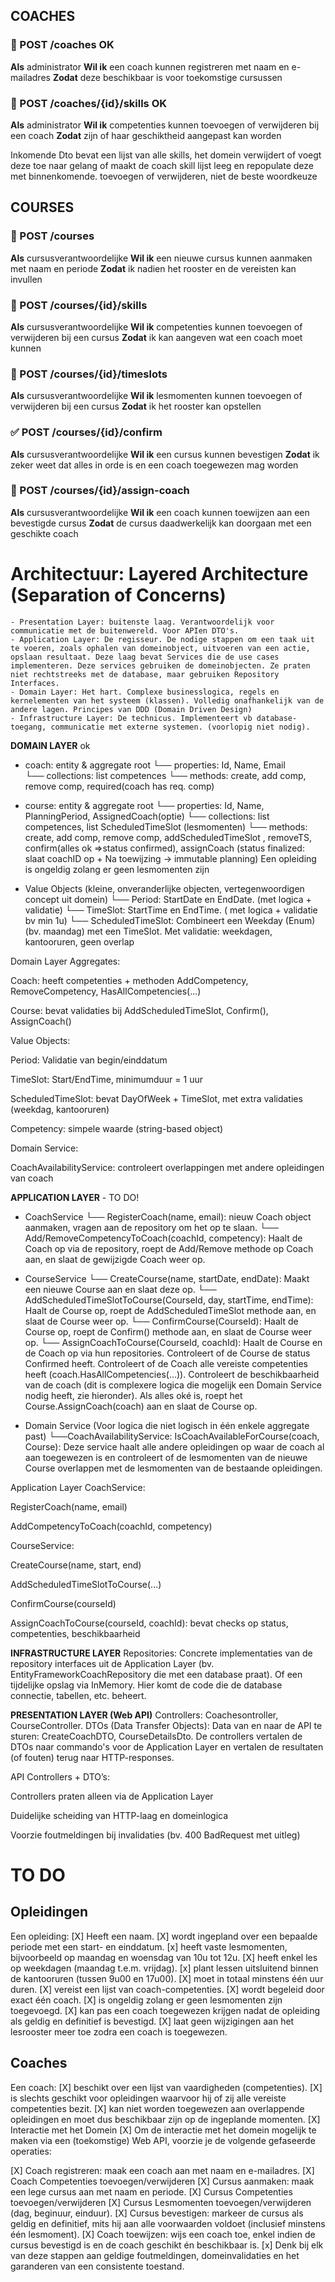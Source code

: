## COACHES
### 🧩 POST /coaches                OK  

**Als** administrator
**Wil ik** een coach kunnen registreren met naam en e-mailadres
**Zodat** deze beschikbaar is voor toekomstige cursussen

### 🧩 POST /coaches/{id}/skills    OK

**Als** administrator
**Wil ik** competenties kunnen toevoegen of verwijderen bij een coach
**Zodat** zijn of haar geschiktheid aangepast kan worden

Inkomende Dto bevat een lijst van alle skills, het domein verwijdert of voegt deze toe naar gelang
of maakt de coach skill lijst leeg en repopulate deze met binnenkomende.
toevoegen of verwijderen, niet de beste woordkeuze

## COURSES
### 🧩 POST /courses

**Als** cursusverantwoordelijke
**Wil ik** een nieuwe cursus kunnen aanmaken met naam en periode
**Zodat** ik nadien het rooster en de vereisten kan invullen

### 🧩 POST /courses/{id}/skills

**Als** cursusverantwoordelijke
**Wil ik** competenties kunnen toevoegen of verwijderen bij een cursus
**Zodat** ik kan aangeven wat een coach moet kunnen


### 🧩 POST /courses/{id}/timeslots

**Als** cursusverantwoordelijke
**Wil ik** lesmomenten kunnen toevoegen of verwijderen bij een cursus
**Zodat** ik het rooster kan opstellen


### ✅ POST /courses/{id}/confirm

**Als** cursusverantwoordelijke
**Wil ik** een cursus kunnen bevestigen
**Zodat** ik zeker weet dat alles in orde is en een coach toegewezen mag worden


### 🧩 POST /courses/{id}/assign-coach

**Als** cursusverantwoordelijke
**Wil ik** een coach kunnen toewijzen aan een bevestigde cursus
**Zodat** de cursus daadwerkelijk kan doorgaan met een geschikte coach


# Architectuur: Layered Architecture (Separation of Concerns)
    - Presentation Layer: buitenste laag. Verantwoordelijk voor communicatie met de buitenwereld. Voor APIen DTO's.
    - Application Layer: De regisseur. De nodige stappen om een taak uit te voeren, zoals ophalen van domeinobject, uitvoeren van een actie, opslaan resultaat. Deze laag bevat Services die de use cases implementeren. Deze services gebruiken de domeinobjecten. Ze praten niet rechtstreeks met de database, maar gebruiken Repository Interfaces.
    - Domain Layer: Het hart. Complexe businesslogica, regels en kernelementen van het systeem (klassen). Volledig onafhankelijk van de andere lagen. Principes van DDD (Domain Driven Design)
    - Infrastructure Layer: De technicus. Implementeert vb database-toegang, communicatie met externe systemen. (voorlopig niet nodig).

**DOMAIN LAYER** ok
- coach: entity & aggregate root
    └── properties: Id, Name, Email  
    └── collections: list competences 
    └── methods: create, add comp, remove comp, required(coach has req. comp) 

- course: entity & aggregate root
    └── properties: Id, Name, PlanningPeriod, AssignedCoach(optie)
    └── collections: list competences, list ScheduledTimeSlot (lesmomenten)
    └── methods: create, add comp, remove comp, addScheduledTimeSlot , removeTS, confirm(alles ok =>status confirmed), 
    assignCoach (status finalized: slaat coachID op + Na toewijzing → immutable planning)
    Een opleiding is ongeldig zolang er geen lesmomenten zijn
    
- Value Objects (kleine, onveranderlijke objecten, vertegenwoordigen concept uit domein)
    └── Period: StartDate en EndDate. (met logica + validatie)
    └── TimeSlot: StartTime en EndTime. ( met logica + validatie bv min 1u)
    └── ScheduledTimeSlot: Combineert een Weekday (Enum) (bv. maandag) met een TimeSlot. Met validatie: weekdagen, kantooruren, geen overlap

Domain Layer
Aggregates:

Coach: heeft competenties + methoden AddCompetency, RemoveCompetency, HasAllCompetencies(...)

Course: bevat validaties bij AddScheduledTimeSlot, Confirm(), AssignCoach()

Value Objects:

Period: Validatie van begin/einddatum

TimeSlot: Start/EndTime, minimumduur = 1 uur

ScheduledTimeSlot: bevat DayOfWeek + TimeSlot, met extra validaties (weekdag, kantooruren)

Competency: simpele waarde (string-based object)

Domain Service:

CoachAvailabilityService: controleert overlappingen met andere opleidingen van coach

**APPLICATION LAYER**  - TO DO!
- CoachService
    └── RegisterCoach(name, email): nieuw Coach object aanmaken, vragen aan de repository om het op te slaan.
    └── Add/RemoveCompetencyToCoach(coachId, competency): Haalt de Coach op via de repository, roept de Add/Remove methode op Coach aan, en slaat de gewijzigde Coach weer op.

- CourseService
    └── CreateCourse(name, startDate, endDate): Maakt een nieuwe Course aan en slaat deze op.
    └── AddScheduledTimeSlotToCourse(CourseId, day, startTime, endTime): Haalt de Course op, roept de AddScheduledTimeSlot methode aan, en slaat de Course weer op.
    └── ConfirmCourse(CourseId): Haalt de Course op, roept de Confirm() methode aan, en slaat de Course weer op.
    └── AssignCoachToCourse(CourseId, coachId): 
                Haalt de Course en de Coach op via hun repositories. 
                Controleert of de Course de status Confirmed heeft.
                Controleert of de Coach alle vereiste competenties heeft (coach.HasAllCompetencies(...)).
                Controleert de beschikbaarheid van de coach (dit is complexere logica die mogelijk een Domain Service nodig heeft, zie hieronder).
                Als alles oké is, roept het Course.AssignCoach(coach) aan en slaat de Course op.

- Domain Service (Voor logica die niet logisch in één enkele aggregate past)
    └──CoachAvailabilityService:
                IsCoachAvailableForCourse(coach, Course): Deze service haalt alle andere opleidingen op waar de coach al aan toegewezen is en controleert of de lesmomenten van de nieuwe Course overlappen met de lesmomenten van de bestaande opleidingen.

Application Layer
CoachService:

RegisterCoach(name, email)

AddCompetencyToCoach(coachId, competency)

CourseService:

CreateCourse(name, start, end)

AddScheduledTimeSlotToCourse(...)

ConfirmCourse(courseId)

AssignCoachToCourse(courseId, coachId): bevat checks op status, competenties, beschikbaarheid

**INFRASTRUCTURE LAYER**
Repositories: Concrete implementaties van de repository interfaces uit de Application Layer (bv. EntityFrameworkCoachRepository die met een database praat). Of een tijdelijke opslag via InMemory. 
Hier komt de code die de database connectie, tabellen, etc. beheert.

**PRESENTATION LAYER (Web API)**
Controllers: Coachesontroller, CourseController.
DTOs (Data Transfer Objects): Data van en naar de API te sturen: CreateCoachDTO, CourseDetailsDto. 
De controllers vertalen de DTOs naar commando's voor de Application Layer en vertalen de resultaten (of fouten) terug naar HTTP-responses.

API Controllers + DTO’s:

Controllers praten alleen via de Application Layer

Duidelijke scheiding van HTTP-laag en domeinlogica

Voorzie foutmeldingen bij invalidaties (bv. 400 BadRequest met uitleg)




# TO DO
## Opleidingen
Een opleiding:
[X] Heeft een naam.
[X] wordt ingepland over een bepaalde periode met een start- en einddatum.
[x] heeft vaste lesmomenten, bijvoorbeeld op maandag en woensdag van 10u tot 12u.
[X] heeft enkel les op weekdagen (maandag t.e.m. vrijdag).
[x] plant lessen uitsluitend binnen de kantooruren (tussen 9u00 en 17u00).
[X] moet in totaal minstens één uur duren.
[X] vereist een lijst van coach-competenties.
[X] wordt begeleid door exact één coach.
[X] is ongeldig zolang er geen lesmomenten zijn toegevoegd.
[X] kan pas een coach toegewezen krijgen nadat de opleiding als geldig en definitief is bevestigd.
[X] laat geen wijzigingen aan het lesrooster meer toe zodra een coach is toegewezen.

## Coaches
Een coach:
[X] beschikt over een lijst van vaardigheden (competenties).
[X] is slechts geschikt voor opleidingen waarvoor hij of zij alle vereiste competenties bezit.
[X] kan niet worden toegewezen aan overlappende opleidingen en moet dus beschikbaar zijn op de ingeplande momenten.
[X] Interactie met het Domein
[X] Om de interactie met het domein mogelijk te maken via een (toekomstige) Web API, voorzie je de volgende gefaseerde operaties:

[X] Coach registreren: maak een coach aan met naam en e-mailadres.
[X] Coach Competenties toevoegen/verwijderen
[X] Cursus aanmaken: maak een lege cursus aan met naam en periode.
[X] Cursus Competenties toevoegen/verwijderen
[X] Cursus Lesmomenten toevoegen/verwijderen (dag, beginuur, einduur).
[X] Cursus bevestigen: markeer de cursus als geldig en definitief, mits hij aan alle voorwaarden voldoet (inclusief minstens één lesmoment).
[X] Coach toewijzen: wijs een coach toe, enkel indien de cursus bevestigd is en de coach geschikt én beschikbaar is.
[x] Denk bij elk van deze stappen aan geldige foutmeldingen, domeinvalidaties en het garanderen van een consistente toestand.